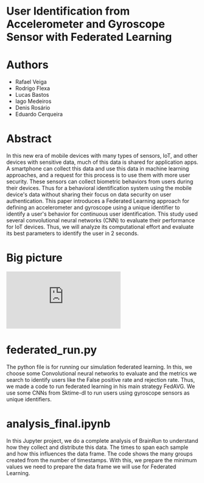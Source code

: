 # User Identification from Accelerometer and Gyroscope Sensor with Federated Learning

# Authors
- Rafael Veiga 
- Rodrigo Flexa
- Lucas Bastos
- Iago Medeiros
- Denis Rosário
- Eduardo Cerqueira

# Abstract

In this new era of mobile devices with many types of sensors, IoT, and other devices with sensitive data, much of this data is shared for application apps. A smartphone can collect this data and use this data in machine learning approaches, and a request for this process is to use them with more user security. These sensors can collect biometric behaviors from users during their devices. Thus for a behavioral identification system using the mobile device's data without sharing their focus on data security on user authentication. This paper introduces a Federated Learning approach for defining an accelerometer and gyroscope using a unique identifier to identify a user's behavior for continuous user identification. This study used several convolutional neural networks (CNN) to evaluate their performance for IoT devices. Thus, we will analyze its computational effort and evaluate its best parameters to identify the user in 2 seconds.

# Big picture

![alt text](https://github.com/VeigarGit/BiometricBehaviorFL/blob/main/big.pdf)

# federated_run.py

The python file is for running our simulation federated learning. In this, we choose some Convolutional neural networks to evaluate and the metrics we search to identify users like the False positive rate and rejection rate. Thus, we made a code to run federated learning in his main strategy FedAVG. We use some CNNs from Sktime-dl to run users using gyroscope sensors as unique identifiers.

# analysis_final.ipynb

In this Jupyter project, we do a complete analysis of BrainRun to understand how they collect and distribute this data. The times to span each sample and how this influences the data frame. The code shows the many groups created from the number of timestamps. With this, we prepare the minimum values we need to prepare the data frame we will use for Federated Learning. 

